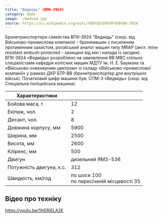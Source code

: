 ```yaml
---
title: "Ведмідь" (ВПК-3924)
category: bbms
image: ./medved.jpg
source: https://ru.wikipedia.org/wiki/%D0%92%D0%9F%D0%9A-3924
---
```


Бронетранспортери сімейства ВПК-3924 "Ведмідь" (скор. від Військово-промислова компанія) - бронемашин з посиленим протимінним захистом, російський аналог машин типу MRAP (англ. mine resistant ambush protected - захищені від мін і напади із засідки). ВПК-3924 «Ведмідь» розроблено на замовлення ВВ МВС спільно спеціалістами кафедри колісних машин МДТУ ім. Н. Е. Баумана та «Військово-інженерним центром» зі складу «Військово-промислової компанії» у рамках ДКР БТР-ВВ (бронетранспортер для внутрішніх військ). Початковий шифр машини був: СПМ-3 «Ведмідь» (скор. від Спеціальна поліцейська машина).

| Характеристики           |                                               |
| ------------------------ | --------------------------------------------- |
| Бойова маса, т           | 12                                            |
| Екіпаж, чол.             | 2                                             |
| Десант, чол.             | 8                                             |
| Довжина корпусу, мм      | 5900                                          |
| Ширина, мм               | 2500                                          |
| Висота, мм               | 2600                                          |
| Кліренс, мм              | 500                                           |
| Двигун                   | дизельний ЯМЗ-536                             |
| Потужність двигуна, к.с. | 312                                           |
| Швидкість, км/год        | по шосе 100 <br/>по пересіченій місцевості 35 |

## Відео про техніку

https://youtu.be/1lhERjELA2E